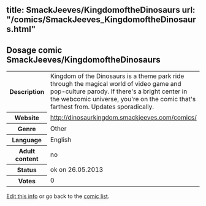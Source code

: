 title: SmackJeeves/KingdomoftheDinosaurs
url: "/comics/SmackJeeves_KingdomoftheDinosaurs.html"
---
Dosage comic SmackJeeves/KingdomoftheDinosaurs
-----------------------------------------

<p id="msg"></p>
<script type="text/javascript">
if (window.location.search === '?edit_info_mail=sent_ok') {
  var elem = document.getElementById("msg");
  elem.innerHTML = 'Edited information sucessfully sent for review, which is usually done daily. Thanks!';
  elem.className = 'ok';
}
</script>
<table class="comicinfo">
<tr>
<th>Description</th><td>Kingdom of the Dinosaurs is a theme park ride through the magical world of video game and pop-culture parody. If there's a bright center in the webcomic universe, you're on the comic that's farthest from. Updates sporadically.</td>
</tr>
<tr>
<th>Website</th><td><a href="http://dinosaurkingdom.smackjeeves.com/comics/">http://dinosaurkingdom.smackjeeves.com/comics/</a></td>
</tr>
<tr>
<th>Genre</th><td>Other</td>
</tr>
<tr>
<th>Language</th><td>English</td>
</tr>
<tr>
<th>Adult content</th><td>no</td>
</tr>
<tr>
<th>Status</th><td>ok on 26.05.2013</td>
</tr>
<tr>
<th>Votes</th><td>0</td>
</tr>
</table>

[Edit this info](SmackJeeves_KingdomoftheDinosaurs_edit.html) or go back to the [comic list](../comic-index.html).
